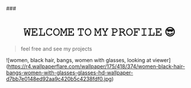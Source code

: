 ###<h1 align="center"> 𝚆𝙴𝙻𝙲𝙾𝙼𝙴 𝚃𝙾 𝙼𝚈 𝙿𝚁𝙾𝙵𝙸𝙻𝙴 😎</h1>
>feel free and see my projects

![women, black hair, bangs, women with glasses, looking at viewer] (https://r4.wallpaperflare.com/wallpaper/175/418/374/women-black-hair-bangs-women-with-glasses-glasses-hd-wallpaper-d7bb7e0148ed92aa9c420b5c4238fdf0.jpg)



<!--
**FlavioALrod/FlavioALrod** is a ✨ _special_ ✨ repository because its `README.md` (this file) appears on your GitHub profile.

Here are some ideas to get you started:

- 🔭 I’m currently working on ...
- 🌱 I’m currently learning ...
- 👯 I’m looking to collaborate on ...
- 🤔 I’m looking for help with ...
- 💬 Ask me about ...
- 📫 How to reach me: ...
- 😄 Pronouns: ...
- ⚡ Fun fact: ...
-->
